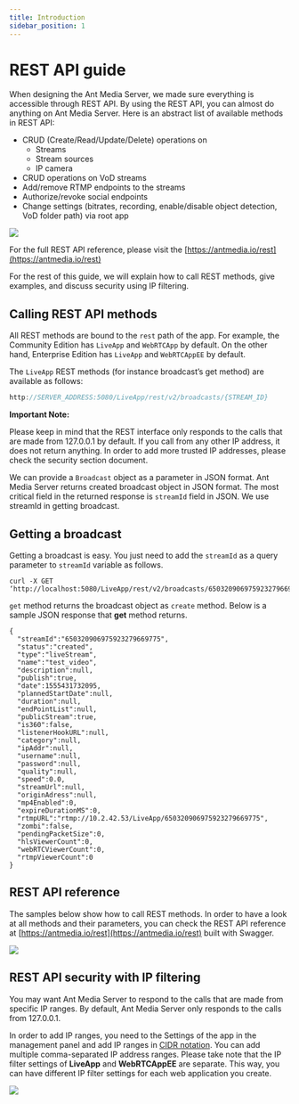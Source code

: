 ```yaml
---
title: Introduction
sidebar_position: 1
---
```

# REST API guide

When designing the Ant Media Server, we made sure everything is accessible through REST API. By using the REST API, you can almost do anything on Ant Media Server. Here is an abstract list of available methods in REST API:

* CRUD (Create/Read/Update/Delete) operations on
  * Streams
  * Stream sources
  * IP camera
* CRUD operations on VoD streams
* Add/remove RTMP endpoints to the streams
* Authorize/revoke social endpoints
* Change settings (bitrates, recording, enable/disable object detection, VoD folder path) via root app

![](@site/static/img/what_is_rest_api-768x309.png)

For the full REST API reference, please visit the [https://antmedia.io/rest](https://antmedia.io/rest)

For the rest of this guide, we will explain how to call REST methods, give examples, and discuss security using IP filtering.

## Calling REST API methods

All REST methods are bound to the ```rest``` path of the app. For example, the Community Edition has ```LiveApp``` and ```WebRTCApp``` by default. On the other hand, Enterprise Edition has ```LiveApp``` and ```WebRTCAppEE``` by default. 

The ```LiveApp``` REST methods (for instance broadcast’s get method) are available as follows:

```js
http://SERVER_ADDRESS:5080/LiveApp/rest/v2/broadcasts/{STREAM_ID}
```

**Important Note:**

Please keep in mind that the REST interface only responds to the calls that are made from 127.0.0.1 by default. If you call from any other IP address, it does not return anything. In order to add more trusted IP addresses, please check the security section document.

We can provide a ```Broadcast``` object as a parameter in JSON format. Ant Media Server returns created broadcast object in JSON format. The most critical field in the returned response is ```streamId``` field in JSON. We use streamId in getting broadcast.

## Getting a broadcast

Getting a broadcast is easy. You just need to add the ```streamId``` as a query parameter to ```streamId``` variable as follows.

```
curl -X GET
‘http://localhost:5080/LiveApp/rest/v2/broadcasts/650320906975923279669775’
```

```get``` method returns the broadcast object as `create` method. Below is a sample JSON response that **get** method returns.

```
{
  "streamId":"650320906975923279669775",
  "status":"created",
  "type":"liveStream",
  "name":"test_video",
  "description":null,
  "publish":true,
  "date":1555431732095,
  "plannedStartDate":null,
  "duration":null,
  "endPointList":null,
  "publicStream":true,
  "is360":false,
  "listenerHookURL":null,
  "category":null,
  "ipAddr":null,
  "username":null,
  "password":null,
  "quality":null,
  "speed":0.0,
  "streamUrl":null,
  "originAdress":null,
  "mp4Enabled":0,
  "expireDurationMS":0,
  "rtmpURL":"rtmp://10.2.42.53/LiveApp/650320906975923279669775",
  "zombi":false,
  "pendingPacketSize":0,
  "hlsViewerCount":0,
  "webRTCViewerCount":0,
  "rtmpViewerCount":0
}
```

## REST API reference

The samples below show how to call REST methods. In order to have a look at all methods and their parameters, you can check the REST API reference at [https://antmedia.io/rest](https://antmedia.io/rest) built with Swagger.

![](@site/static/img/rest.png)

## REST API security with IP filtering

You may want Ant Media Server to respond to the calls that are made from specific IP ranges. By default, Ant Media Server only responds to the calls from 127.0.0.1.

In order to add IP ranges, you need to the Settings of the app in the management panel and add IP ranges in [CIDR notation](https://en.wikipedia.org/wiki/Classless_Inter-Domain_Routing#CIDR_notation). You can add multiple comma-separated IP address ranges. Please take note that the IP filter settings of **LiveApp** and **WebRTCAppEE** are separate. This way, you can have different IP filter settings for each web application you create.

![](@site/static/img/ipfiltering.png)
